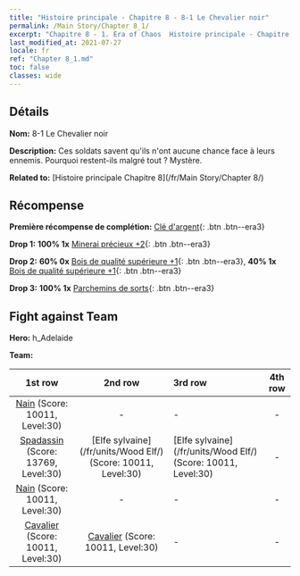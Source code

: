 ```yaml
---
title: "Histoire principale - Chapitre 8 - 8-1 Le Chevalier noir"
permalink: /Main Story/Chapter 8_1/
excerpt: "Chapitre 8 - 1. Era of Chaos  Histoire principale - Chapitre 8_1. 8-1 Le Chevalier noir"
last_modified_at: 2021-07-27
locale: fr
ref: "Chapter 8_1.md"
toc: false
classes: wide
---
```


## Détails

 **Nom:** 8-1 Le Chevalier noir

 **Description:** Ces soldats savent qu'ils n'ont aucune chance face à leurs ennemis. Pourquoi restent-ils malgré tout ? Mystère.

 **Related to:** [Histoire principale Chapitre 8](/fr/Main Story/Chapter 8/)

## Récompense

 **Première récompense de complétion:** [Clé d'argent](/ItemsFR/con_693/){: .btn .btn--era3}

 **Drop 1:** **100% 1x** [Minerai précieux +2](/ItemsFR/mat_26/){: .btn .btn--era3}

 **Drop 2:** **60% 0x** [Bois de qualité supérieure +1](/ItemsFR/mat_20/){: .btn .btn--era3}, **40% 1x** [Bois de qualité supérieure +1](/ItemsFR/mat_20/){: .btn .btn--era3}

 **Drop 3:** **100% 1x** [Parchemins de sorts](/ItemsFR/con_694/){: .btn .btn--era3}


## Fight against Team
 **Hero:** h_Adelaide

 **Team:**


  | 1st row | 2nd row | 3rd row | 4th row |
  |:----:|:----:|:----|:----:|
  | [Nain](/fr/units/Dwarf/) (Score: 10011, Level:30)  | - | - | - |
  | [Spadassin](/fr/units/Swordsman/) (Score: 13769, Level:30)  | [Elfe sylvaine](/fr/units/Wood Elf/) (Score: 10011, Level:30)  | [Elfe sylvaine](/fr/units/Wood Elf/) (Score: 10011, Level:30)  | - |
  | [Nain](/fr/units/Dwarf/) (Score: 10011, Level:30)  | - | - | - |
  | [Cavalier](/fr/units/Cavalier/) (Score: 10011, Level:30)  | [Cavalier](/fr/units/Cavalier/) (Score: 10011, Level:30)  | - | - |


